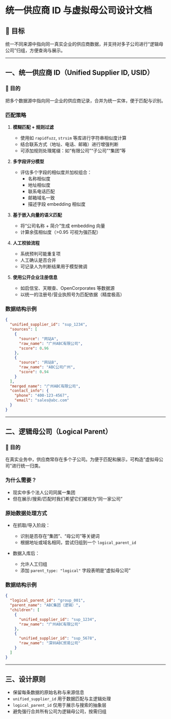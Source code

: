 
# 统一供应商 ID 与虚拟母公司设计文档

## 🎯 目标
统一不同来源中指向同一真实企业的供应商数据，并支持对多子公司进行“逻辑母公司”归组，方便查询与展示。

---

## 一、统一供应商 ID（Unified Supplier ID, USID）

### 📌 目的
把多个数据源中指向同一企业的供应商记录，合并为统一实体，便于匹配与识别。

### 匹配策略

1. **模糊匹配 + 规则过滤**
   - 使用如 `rapidfuzz`, `strsim` 等库进行字符串相似度计算
   - 结合联系方式（地址、电话、邮箱）进行增强判断
   - 可添加规则处理尾缀：如“有限公司”“子公司”“集团”等

2. **多字段评分模型**
   - 评估多个字段的相似度并加权组合：
     - 名称相似度
     - 地址相似度
     - 联系电话匹配
     - 邮箱域名一致
     - 描述字段 embedding 相似度

3. **基于嵌入向量的语义匹配**
   - 将“公司名称 + 简介”生成 embedding 向量
   - 计算余弦相似度（>0.95 可视为强匹配）

4. **人工校验流程**
   - 系统预判可能重复项
   - 人工确认是否合并
   - 可记录人为判断结果用于模型微调

5. **使用公开企业注册信息**
   - 如启信宝、天眼查、OpenCorporates 等数据源
   - 以统一的注册号/营业执照号为匹配依据（精度极高）

### 数据结构示例

```json
{
  "unified_supplier_id": "sup_1234",
  "sources": [
    {
      "source": "网站A",
      "raw_name": "广州ABC有限公司",
      "score": 0.96
    },
    {
      "source": "网站B",
      "raw_name": "ABC公司广州",
      "score": 0.94
    }
  ],
  "merged_name": "广州ABC有限公司",
  "contact_info": {
    "phone": "400-123-4567",
    "email": "sales@abc.com"
  }
}
```

---

## 二、逻辑母公司（Logical Parent）

### 📌 目的
在真实业务中，供应商常存在多个子公司。为便于匹配和展示，可构造“虚拟母公司”进行统一归类。

### 为什么需要？
- 现实中多个法人公司同属一集团
- 但在展示/搜索/匹配时我们希望它们被视为“同一家公司”

### 原始数据处理方式

- 在抓取/导入阶段：
  - 识别是否存在“集团”、“母公司”等关键词
  - 根据地址或域名相同，尝试归组到一个 `logical_parent_id`

- 数据入库后：
  - 允许人工归组
  - 添加 `parent_type: "logical"` 字段表明是“虚拟母公司”

### 数据结构示例

```json
{
  "logical_parent_id": "group_001",
  "parent_name": "ABC集团（逻辑）",
  "children": [
    {
      "unified_supplier_id": "sup_1234",
      "raw_name": "广州ABC有限公司"
    },
    {
      "unified_supplier_id": "sup_5678",
      "raw_name": "深圳ABC贸易公司"
    }
  ]
}
```

---

## 三、设计原则

- 保留每条数据的原始名称与来源信息
- `unified_supplier_id` 用于数据匹配与主逻辑处理
- `logical_parent_id` 仅用于展示与搜索的抽象层
- 避免强行合并所有公司为逻辑母公司，按需归组

